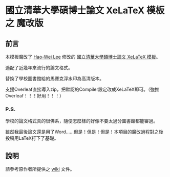 # 國立清華大學碩博士論文 XeLaTeX 模板 之 魔改版

## 前言
本模板魔改了 [Hao-Wei Lee](https://github.com/HW-Lee/) 修改的 [國立清華大學碩博士論文 XeLaTeX 模板](https://github.com/HW-Lee/nthu-thesis-template)。

適配了近幾年來流行的論文格式。

替換了學校圖書館給的馬賽克浮水印為高清版本。

支援Overleaf直接導入zip，把默認的Compiler設定改成XeLaTeX即可。（強推Overleaf！！！好用！！！）

### P.S.

學校的論文格式真的很佛系，隨便怎麼樣的好像不要太過分圖書館都能審過。

雖然我最後論文還是用了Word……但是！但是！但是！本項目的魔改過程對之後投稿用LaTeX打下了基礎。



## 說明
請參考原作者所提供之 [wiki](https://github.com/tzhuan/ntu-thesis/wiki) 文件。
